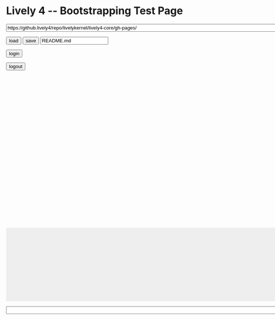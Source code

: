 <!DOCTYPE html><html xmlns="http://www.w3.org/1999/xhtml" lang="en"><head>
<title>Lively 4 Our First Page</title>
<style type="text/css" media="screen">
    #baseurl {
        width: 800px;
    }
    #editor {
        height: 400px;
        width: 800px;
    }
    #console {
        width: 800px;
        height: 300px;
        max-height: 200px;
        overflow: auto;
        background-color: #eeeeee;
        word-break: normal !important;
        word-wrap: normal !important;
        white-space: pre !important;
    }
    #commandline {
        width: 800px;
    }
</style>

<script src="https://code.jquery.com/jquery-2.1.4.js" type="text/javascript" charset="utf-8"></script>


<!-- BEGIN SYSTEM.JS: should go away, until then we use a "static" global source -->
<script src="https://livelykernel.github.io/lively4-core/src/external/system.src.js" type="text/javascript" charset="utf-8"></script>
<script>
  System.paths['babel'] ='https://livelykernel.github.io/lively4-core/src/external/babel-browser.js'
  System.config({
    transpiler: 'babel',
    babelOptions: { },
    map: {
        babel: 'https://livelykernel.github.io/lively4-core/src/external/babel-browser.js'
    }
  });
</script>
<!-- END SYSTEM.JS-->

<link rel="import" href="/lively4-core/templates/lively-toolbox.html" />

<link rel="stylesheet" type="text/css" href="../src/client/css/morphic.css" /></head>
<body>
<h1>Lively 4 -- Bootstrapping Test Page</h1>



<lively-toolbox><script data-name="initialize" type="lively4script">function anonymous() {

      var dragging, grabbing, inspecting, deleting, copying;
      var baseUrl = "/lively4-core/src/client/morphic/";

      Promise.all([
        "dragging.js", 
        "grabbing.js", 
        "inspecting.js", 
        "deleting.js", 
        "copying.js"
      ]
      .map(name =&gt; { return System.import(baseUrl + name); }))
      .then((modules) =&gt; {
        dragging = modules[0];
        grabbing = modules[1];
        inspecting = modules[2];
        deleting = modules[3];
        copying = modules[4];

        this.createMorphicToolbox();
      }).catch(err =&gt; {
        console.log(err);
      });


      this.createMorphicToolbox = function() {
        var tools = [{
          name: "none",
          default: true
        }, {
          name: "Inspector",
          onActivate: inspecting.activate,
          onDeactivate: inspecting.deactivate
        }, {
          name: "Grabbing",
          onActivate: grabbing.activate,
          onDeactivate: grabbing.deactivate
        }, {
          name: "Dragging",
          onActivate: dragging.activate,
          onDeactivate: dragging.deactivate
        }, {
          name: "Deleting",
          onActivate: deleting.activate,
          onDeactivate: deleting.deactivate
        }, {
          name: "Copying",
          onActivate: copying.activate,
          onDeactivate: copying.deactivate
        }]

        initStylesheet();

        var container = $(this.shadowRoot).find(".container")[0];

        var form = $(this.shadowRoot).find("form")[0];
        container.appendChild(form);
        
        $(form).on("change", function(evt) {
          // deactivate the current tool, if it has a deactivation function
          var deactivate = container.currentTool.onDeactivate;
          if (typeof deactivate === "function") {
            deactivate();
          }
          // activate the new tool, if it has an activation function
          var activate = evt.target.tool.onActivate;
          if (typeof activate === "function") {
            activate();
          }

          container.currentTool = evt.target.tool;
        });

        // create a radio button for each tool
        tools.forEach(function(ea) {
          var radio = document.createElement("input");
          var id = "radio-button-" + ea.name;
          radio.type = "radio";
          radio.name = "tool-selection";
          radio.id = id;
          radio.value = ea.name;
          radio.tool = ea;

          if (ea.default) {
            radio.checked = true;
            container.currentTool = ea;
          }

          var label = document.createElement("label");
          label.for = id;
          label.innerHTML = ea.name;

          form.appendChild(radio);
          form.appendChild(label);
          form.appendChild(document.createElement("br"));
        });

        return container;
      }


      function initStylesheet() {
        $("&lt;link/&gt;", {
           rel: "stylesheet",
           type: "text/css",
           href: "../src/client/css/morphic.css"
        }).appendTo("head");
      }
    
}</script><script data-name="foo" type="lively4script">function anonymous() {

      // this is just a test of another script
      console.log("hello script");
    
}</script><script data-name="initialize" type="lively4script">function anonymous() {

      var dragging, grabbing, inspecting, deleting, copying;
      var baseUrl = "/lively4-core/src/client/morphic/";

      Promise.all([
        "dragging.js", 
        "grabbing.js", 
        "inspecting.js", 
        "deleting.js", 
        "copying.js"
      ]
      .map(name =&gt; { return System.import(baseUrl + name); }))
      .then((modules) =&gt; {
        dragging = modules[0];
        grabbing = modules[1];
        inspecting = modules[2];
        deleting = modules[3];
        copying = modules[4];

        this.createMorphicToolbox();
      }).catch(err =&gt; {
        console.log(err);
      });


      this.createMorphicToolbox = function() {
        var tools = [{
          name: "none",
          default: true
        }, {
          name: "Inspector",
          onActivate: inspecting.activate,
          onDeactivate: inspecting.deactivate
        }, {
          name: "Grabbing",
          onActivate: grabbing.activate,
          onDeactivate: grabbing.deactivate
        }, {
          name: "Dragging",
          onActivate: dragging.activate,
          onDeactivate: dragging.deactivate
        }, {
          name: "Deleting",
          onActivate: deleting.activate,
          onDeactivate: deleting.deactivate
        }, {
          name: "Copying",
          onActivate: copying.activate,
          onDeactivate: copying.deactivate
        }]

        initStylesheet();

        var container = $(this.shadowRoot).find(".container")[0];

        var form = $(this.shadowRoot).find("form")[0];
        container.appendChild(form);
        
        $(form).on("change", function(evt) {
          // deactivate the current tool, if it has a deactivation function
          var deactivate = container.currentTool.onDeactivate;
          if (typeof deactivate === "function") {
            deactivate();
          }
          // activate the new tool, if it has an activation function
          var activate = evt.target.tool.onActivate;
          if (typeof activate === "function") {
            activate();
          }

          container.currentTool = evt.target.tool;
        });

        // create a radio button for each tool
        tools.forEach(function(ea) {
          var radio = document.createElement("input");
          var id = "radio-button-" + ea.name;
          radio.type = "radio";
          radio.name = "tool-selection";
          radio.id = id;
          radio.value = ea.name;
          radio.tool = ea;

          if (ea.default) {
            radio.checked = true;
            container.currentTool = ea;
          }

          var label = document.createElement("label");
          label.for = id;
          label.innerHTML = ea.name;

          form.appendChild(radio);
          form.appendChild(label);
          form.appendChild(document.createElement("br"));
        });

        return container;
      }


      function initStylesheet() {
        $("&lt;link/&gt;", {
           rel: "stylesheet",
           type: "text/css",
           href: "../src/client/css/morphic.css"
        }).appendTo("head");
      }
    
}</script><script data-name="foo" type="lively4script">function anonymous() {

      // this is just a test of another script
      console.log("hello script");
    
}</script></lively-toolbox>



<p><input type="text" id="baseurl" value="https://github.lively4/repo/livelykernel/lively4-core/gh-pages/" /></p>

<button onclick="fileEditor.loadFile()">load</button>
<button onclick="fileEditor.saveFile()">save</button>
<input type="text" id="filename" value="README.md" />

<!-- <button onclick="">reload service worker </button> -->

<button onclick="githubAuth.challengeForAuth(Date.now(), function(token){
    console.log('We are authenticated with the Token: ' + token)
})">login</button>

<button onclick="githubAuth.logout(); console.log('logged out of github')">logout</button>

<div id="editor" class=" ace_editor ace-tm"></div>

<pre id="console"></pre>
<input type="text" id="commandline" value="" />

<!-- BEGIN ACE -->
<!-- We also have to load ace "locally", because loading it remotely ends in a race condition -->
<script src="../src/external/ace.js" type="text/javascript" charset="utf-8"></script>
<script>ace.edit("editor");</script>
<!-- END ACE -->


<script>
    var lively4url =  "../" // or any abosolute path to lively4 ? Any idea for computeRoot() ? #JensLincke #OpenQuestion

    //// #TODO The ace editor tries to be very clever, so it cannot be loaded through "import" at the moment
    //// (e.g. AMD promise error)
    // System.import(lively4url + "src/external/ace.js").then(function(){
    //         ace.edit("editor")
    // })

    System.import(lively4url + "/src/client/load.js").then(function(){
        System.import("commandline.js")
        System.import(lively4url + "src/client/debug-serviceworker.js")
    }).catch(function(err) { alert("load Lively4 failed")});

    var morphic;
    System.import(lively4url + "/src/client/morphic/morphic.js").then(m =&gt; {
        morphic = m;
        morphic.initMorphicTools();
    }).catch(function(err) {
        debugger; alert("load morphic failed");
    });

    System.import(lively4url + "/src/client/morphic/toolbox.js").then(toolbox =&gt; {
        //document.body.appendChild(toolbox.createMorphicToolbox());
    }).catch(function(err) {
        debugger; alert("load morphic/toolbox failed");
    });

</script>


</body></html>